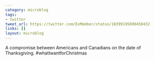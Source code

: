 ```yaml
---
category: microblog
tags:
- twitter
tweet_url: https://twitter.com/ExMember/status/10399195890450432
links: []
layout: microblog
---
```

A compromise between Americans and Canadians on the date of Thanksgiving. #whatIwantforChristmas
